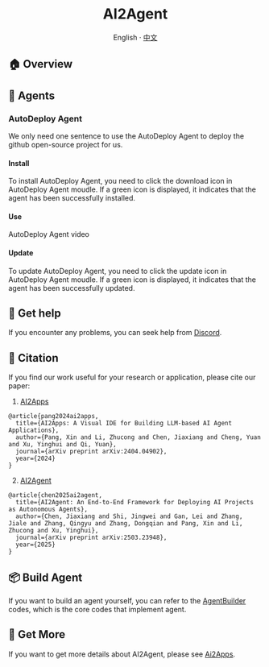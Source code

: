 <div align="center"><a name="readme-top"></a>

<h1>AI2Agent</h1>

  English · [中文](./README_ZH.md)

</div>

## 🏠 Overview

## 🤖 Agents

### AutoDeploy Agent

We only need one sentence to use the AutoDeploy Agent to deploy the github open-source project for us.

#### Install

To install AutoDeploy Agent, you need to click the download icon in AutoDeploy Agent moudle. If a green icon is displayed, it indicates that the agent has been successfully installed.

#### Use

AutoDeploy Agent video

#### Update 

To update AutoDeploy Agent, you need to click the update icon in AutoDeploy Agent moudle. If a green icon is displayed, it indicates that the agent has been successfully updated.

<!-- #### Delete 

To delete AutoDeploy Agent, you need to click the delete icon in AutoDeploy Agent moudle. -->

## 💟 Get help

If you encounter any problems, you can seek help from [Discord](https://discord.gg/qgqeaWk62e).

## 📝 Citation

If you find our work useful for your research or application, please cite our paper:

1. [AI2Apps](https://arxiv.org/abs/2404.04902?context=cs.SE)

```
@article{pang2024ai2apps,
  title={AI2Apps: A Visual IDE for Building LLM-based AI Agent Applications},
  author={Pang, Xin and Li, Zhucong and Chen, Jiaxiang and Cheng, Yuan and Xu, Yinghui and Qi, Yuan},
  journal={arXiv preprint arXiv:2404.04902},
  year={2024}
}
```

2. [AI2Agent](https://arxiv.org/abs/2503.23948)

```
@article{chen2025ai2agent,
  title={AI2Agent: An End-to-End Framework for Deploying AI Projects as Autonomous Agents},
  author={Chen, Jiaxiang and Shi, Jingwei and Gan, Lei and Zhang, Jiale and Zhang, Qingyu and Zhang, Dongqian and Pang, Xin and Li, Zhucong and Xu, Yinghui},
  journal={arXiv preprint arXiv:2503.23948},
  year={2025}
}
```

## 📦 Build Agent

If you want to build an agent yourself, you can refer to the [AgentBuilder](https://github.com/Avdpro/ai2apps/tree/main/agents/AgentBuilder) codes, which is the core codes that implement agent.

## 📖 Get More

If you want to get more details about AI2Agent, please see [Ai2Apps](https://github.com/Avdpro/ai2apps/blob/main/README.md). 
